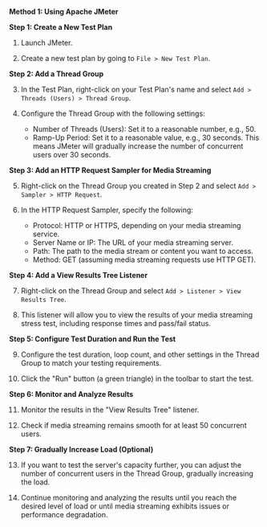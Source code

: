 **Method 1: Using Apache JMeter**

**Step 1: Create a New Test Plan**

1. Launch JMeter.

2. Create a new test plan by going to `File > New Test Plan`.

**Step 2: Add a Thread Group**

3. In the Test Plan, right-click on your Test Plan's name and select `Add > Threads (Users) > Thread Group`.

4. Configure the Thread Group with the following settings:
   - Number of Threads (Users): Set it to a reasonable number, e.g., 50.
   - Ramp-Up Period: Set it to a reasonable value, e.g., 30 seconds. This means JMeter will gradually increase the number of concurrent users over 30 seconds.

**Step 3: Add an HTTP Request Sampler for Media Streaming**

5. Right-click on the Thread Group you created in Step 2 and select `Add > Sampler > HTTP Request`.

6. In the HTTP Request Sampler, specify the following:
   - Protocol: HTTP or HTTPS, depending on your media streaming service.
   - Server Name or IP: The URL of your media streaming server.
   - Path: The path to the media stream or content you want to access.
   - Method: GET (assuming media streaming requests use HTTP GET).

**Step 4: Add a View Results Tree Listener**

7. Right-click on the Thread Group and select `Add > Listener > View Results Tree`.

8. This listener will allow you to view the results of your media streaming stress test, including response times and pass/fail status.

**Step 5: Configure Test Duration and Run the Test**

9. Configure the test duration, loop count, and other settings in the Thread Group to match your testing requirements.

10. Click the "Run" button (a green triangle) in the toolbar to start the test.

**Step 6: Monitor and Analyze Results**

11. Monitor the results in the "View Results Tree" listener.

12. Check if media streaming remains smooth for at least 50 concurrent users.

**Step 7: Gradually Increase Load (Optional)**

13. If you want to test the server's capacity further, you can adjust the number of concurrent users in the Thread Group, gradually increasing the load.

14. Continue monitoring and analyzing the results until you reach the desired level of load or until media streaming exhibits issues or performance degradation.
